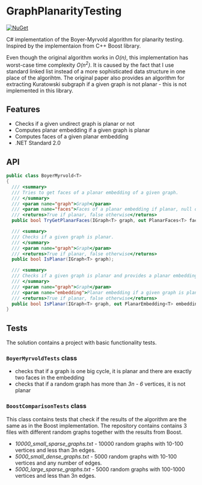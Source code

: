 # GraphPlanarityTesting
[![NuGet](https://img.shields.io/nuget/v/GraphPlanarityTesting.svg)](https://www.nuget.org/packages/GraphPlanarityTesting)

C# implementation of the Boyer-Myrvold algorithm for planarity testing. Inspired by the implementaion from C++ Boost library. 

Even though the original algorithm works in *O(n)*, this implementation has worst-case time complexity *O(n<sup>2</sup>)*. It is caused by the fact that I use standard linked list instead of a more sophisticated data structure in one place of the algorihtm. The original paper also provides an algorithm for extracting Kuratowski subgraph if a given graph is not planar - this is not implemented in this library.

## Features
- Checks if a given undirect graph is planar or not
- Computes planar embedding if a given graph is planar
- Computes faces of a given planar embedding
- .NET Standard 2.0

## API

```csharp
public class BoyerMyrvold<T>
{
  /// <summary>
  /// Tries to get faces of a planar embedding of a given graph.
  /// </summary>
  /// <param name="graph">Graph</param>
  /// <param name="faces">Faces of a planar embedding if planar, null otherwise</param>
  /// <returns>True if planar, false otherwise</returns>
  public bool TryGetPlanarFaces(IGraph<T> graph, out PlanarFaces<T> faces);

  /// <summary>
  /// Checks if a given graph is planar.
  /// </summary>
  /// <param name="graph">Graph</param>
  /// <returns>True if planar, false otherwise</returns>
  public bool IsPlanar(IGraph<T> graph);

  /// <summary>
  /// Checks if a given graph is planar and provides a planar embedding if so.
  /// </summary>
  /// <param name="graph">Graph</param>
  /// <param name="embedding">Planar embedding if a given graph is planar, null otherwise</param>
  /// <returns>True if planar, false otherwise</returns>
  public bool IsPlanar(IGraph<T> graph, out PlanarEmbedding<T> embedding);
}
```

## Tests
The solution contains a project with basic functionality tests.

### `BoyerMyrvoldTests` class
- checks that if a graph is one big cycle, it is planar and there are exactly two faces in the embedding
- checks that if a random graph has more than *3n - 6* vertices, it is not planar

### `BoostComparisonTests` class
This class contains tests that check if the results of the algorithm are the same as in the Boost implementation. The repository contains contains 3 files with different random graphs together with the results from Boost.

- *10000_small_sparse_graphs.txt* - 10000 random graphs with 10-100 vertices and less than 3n edges.
- *5000_small_dense_graphs.txt* - 5000 random graphs with 10-100 vertices and any number of edges.
- *5000_large_sparse_graphs.txt* - 5000 random graphs with 100-1000 vertices and less than 3n edges.
